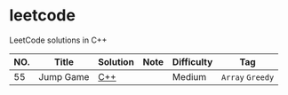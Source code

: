 # leetcode

LeetCode solutions in C++

|NO.|Title|Solution|Note|Difficulty|Tag|
|---|-----|--------|----|----------|---|
|55|Jump Game|[C++](algorithms/cpp/%2355_Jump%20Game.cpp)||Medium|`Array` `Greedy`|
